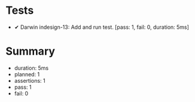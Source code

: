 # Tests

- ✔ Darwin indesign-13: Add and run test. [pass: 1, fail: 0, duration: 5ms]

# Summary

- duration: 5ms
- planned: 1
- assertions: 1
- pass: 1
- fail: 0

